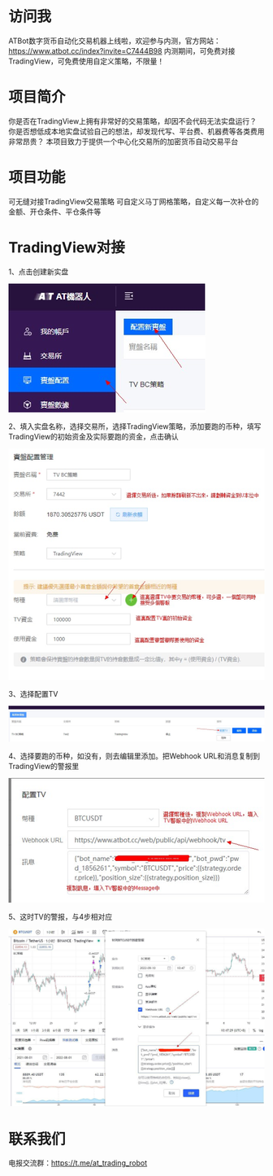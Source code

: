 # 访问我
ATBot数字货币自动化交易机器上线啦，欢迎参与内测，官方网站：https://www.atbot.cc/index?invite=C7444B98
内测期间，可免费对接TradingView，可免费使用自定义策略，不限量！

# 项目简介
你是否在TradingView上拥有非常好的交易策略，却因不会代码无法实盘运行？
你是否想低成本地实盘试验自己的想法，却发现代写、平台费、机器费等各类费用非常昂贵？
本项目致力于提供一个中心化交易所的加密货币自动交易平台

# 项目功能
可无缝对接TradingView交易策略
可自定义马丁网格策略，自定义每一次补仓的金额、开仓条件、平仓条件等

# TradingView对接
1、点击创建新实盘

![image](https://raw.githubusercontent.com/atradingrobot/atbot/main/atbot_new_bot.jpg)

2、填入实盘名称，选择交易所，选择TradingView策略，添加要跑的币种，填写TradingView的初始资金及实际要跑的资金，点击确认

![image](https://raw.githubusercontent.com/atradingrobot/atbot/main/atbot_robot.jpg)

3、选择配置TV

![image](https://raw.githubusercontent.com/atradingrobot/atbot/main/atbot_bot_config_tv.jpg)

4、选择要跑的币种，如没有，则去编辑里添加。把Webhook URL和消息复制到TradingView的警报里

![image](https://raw.githubusercontent.com/atradingrobot/atbot/main/atbot_bot_tv_webhook.jpg)

5、这时TV的警报，与4步相对应

![image](https://raw.githubusercontent.com/atradingrobot/atbot/d6701061a48e71313cce848e75021897926a0870/atbot_tv_notice.jpg)


# 联系我们
电报交流群：https://t.me/at_trading_robot
